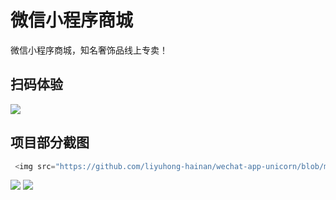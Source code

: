 # 微信小程序商城
微信小程序商城，知名奢饰品线上专卖！

## 扫码体验

![](https://github.com/liyuhong-hainan/wechat-app-unicorn/blob/master/images/demo/qrcode.jpg)

## 项目部分截图
```javascript
 <img src="https://github.com/liyuhong-hainan/wechat-app-unicorn/blob/master/images/demo/1.jpg" width="375" hegiht="667" align=center />
```

![](https://github.com/liyuhong-hainan/wechat-app-unicorn/blob/master/images/demo/3.jpg) ![](https://github.com/liyuhong-hainan/wechat-app-unicorn/blob/master/images/demo/4.jpg)
